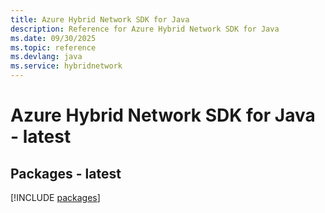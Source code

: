 ```yaml
---
title: Azure Hybrid Network SDK for Java
description: Reference for Azure Hybrid Network SDK for Java
ms.date: 09/30/2025
ms.topic: reference
ms.devlang: java
ms.service: hybridnetwork
---
```

# Azure Hybrid Network SDK for Java - latest
## Packages - latest
[!INCLUDE [packages](hybrid-network-index.md)]